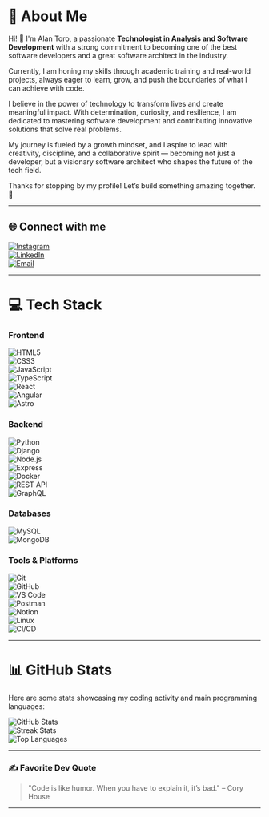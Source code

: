 # 💫 About Me

Hi! 👋 I'm Alan Toro, a passionate **Technologist in Analysis and Software Development** with a strong commitment to becoming one of the best software developers and a great software architect in the industry.

Currently, I am honing my skills through academic training and real-world projects, always eager to learn, grow, and push the boundaries of what I can achieve with code.

I believe in the power of technology to transform lives and create meaningful impact. With determination, curiosity, and resilience, I am dedicated to mastering software development and contributing innovative solutions that solve real problems.

My journey is fueled by a growth mindset, and I aspire to lead with creativity, discipline, and a collaborative spirit — becoming not just a developer, but a visionary  software architect who shapes the future of the tech field.

Thanks for stopping by my profile! Let’s build something amazing together. 🚀

---

## 🌐 Connect with me

[![Instagram](https://img.shields.io/badge/Instagram-%23E4405F.svg?logo=Instagram&logoColor=white)](https://instagram.com/alankhozryn)  
[![LinkedIn](https://img.shields.io/badge/LinkedIn-%230077B5.svg?logo=linkedin&logoColor=white)](https://www.linkedin.com/in/alan-software-arch/)  
[![Email](https://img.shields.io/badge/Email-D14836?logo=gmail&logoColor=white)](mailto:alan.software.arch@gmail.com)  

---

# 💻 Tech Stack

### Frontend  
![HTML5](https://img.shields.io/badge/html5-%23E34F26.svg?style=flat&logo=html5&logoColor=white)  
![CSS3](https://img.shields.io/badge/css3-%231572B6.svg?style=flat&logo=css3&logoColor=white)  
![JavaScript](https://img.shields.io/badge/javascript-%23323330.svg?style=flat&logo=javascript&logoColor=%23F7DF1E)  
![TypeScript](https://img.shields.io/badge/typescript-%23007ACC.svg?style=flat&logo=typescript&logoColor=white)  
![React](https://img.shields.io/badge/react-%2320232a.svg?style=flat&logo=react&logoColor=%2361DAFB)  
![Angular](https://img.shields.io/badge/angular-%23DD0031.svg?style=flat&logo=angular&logoColor=white)  
![Astro](https://img.shields.io/badge/astro-%232C2052.svg?style=flat&logo=astro&logoColor=white)  

### Backend  
![Python](https://img.shields.io/badge/python-3670A0?style=flat&logo=python&logoColor=ffdd54)  
![Django](https://img.shields.io/badge/django-%23092E20.svg?style=flat&logo=django&logoColor=white)  
![Node.js](https://img.shields.io/badge/node.js-%23339933.svg?style=flat&logo=node.js&logoColor=white)  
![Express](https://img.shields.io/badge/express.js-%23404d59.svg?style=flat&logo=express&logoColor=%2361DAFB)  
![Docker](https://img.shields.io/badge/docker-%230db7ed.svg?style=flat&logo=docker&logoColor=white)  
![REST API](https://img.shields.io/badge/API-REST-green)  
![GraphQL](https://img.shields.io/badge/graphql-%23E10098.svg?style=flat&logo=graphql&logoColor=white)  

### Databases  
![MySQL](https://img.shields.io/badge/mysql-4479A1.svg?style=flat&logo=mysql&logoColor=white)  
![MongoDB](https://img.shields.io/badge/MongoDB-%234ea94b.svg?style=flat&logo=mongodb&logoColor=white)  

### Tools & Platforms  
![Git](https://img.shields.io/badge/git-%23F05033.svg?style=flat&logo=git&logoColor=white)  
![GitHub](https://img.shields.io/badge/github-%23121011.svg?style=flat&logo=github&logoColor=white)  
![VS Code](https://img.shields.io/badge/VS%20Code-%23007ACC.svg?style=flat&logo=visual-studio-code&logoColor=white)  
![Postman](https://img.shields.io/badge/postman-%23FF6C37.svg?style=flat&logo=postman&logoColor=white)  
![Notion](https://img.shields.io/badge/Notion-%23000000.svg?style=flat&logo=notion&logoColor=white)  
![Linux](https://img.shields.io/badge/linux-%23000000.svg?style=flat&logo=linux&logoColor=white)  
![CI/CD](https://img.shields.io/badge/CI/CD-%2300C853.svg)  

---

# 📊 GitHub Stats

Here are some stats showcasing my coding activity and main programming languages:

![GitHub Stats](https://github-readme-stats.vercel.app/api?username=AlanIsaacToroHolguin&theme=gotham&show_icons=true)  
![Streak Stats](https://nirzak-streak-stats.vercel.app/?user=AlanIsaacToroHolguin&theme=gotham)  
![Top Languages](https://github-readme-stats.vercel.app/api/top-langs/?username=AlanIsaacToroHolguin&theme=gotham&layout=compact)  

---

### ✍️ Favorite Dev Quote

> "Code is like humor. When you have to explain it, it’s bad." – Cory House

---
